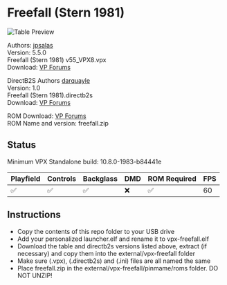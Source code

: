 # Freefall (Stern 1981)

![Table Preview](https://github.com/psybocilin/vpx-standalone-alp4k/blob/vpx-bueno/images/vpx-bueno-preview.jpg)

Authors: [jpsalas](https://www.vpforums.org/index.php?showuser=277)  
Version: 5.5.0  
Freefall (Stern 1981) v55_VPX8.vpx  
Download: [VP Forums](https://www.vpforums.org/index.php?app=downloads&showfile=12603)

DirectB2S
Authors [darquayle](https://www.vpforums.org/index.php?showuser=51255)  
Version: 1.0  
Freefall (Stern 1981).directb2s    
Download: [VP Forums](https://www.vpforums.org/index.php?app=downloads&showfile=7441)  

ROM
Download: [VP Forums](https://www.vpforums.org/index.php?app=downloads&showfile=749)    
ROM Name and version: freefall.zip  

## Status 

Minimum VPX Standalone build: 10.8.0-1983-b84441e

| Playfield | Controls | Backglass | DMD | ROM Required | FPS | 
|-----------|----------|-----------|-----|--------------|-----|
| :white_check_mark: | :white_check_mark: | :white_check_mark: | :x: | :white_check_mark: | 60 |

## Instructions

- Copy the contents of this repo folder to your USB drive
- Add your personalized launcher.elf and rename it to vpx-freefall.elf
- Download the table and directb2s versions listed above, extract (if necessary) and copy them into the external/vpx-freefall folder
- Make sure (.vpx), (.directb2s) and (.ini) files are all named the same
- Place freefall.zip in the external/vpx-freefall/pinmame/roms folder. DO NOT UNZIP!  
